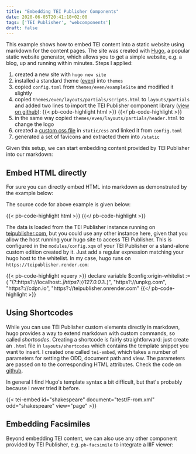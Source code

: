 ```yaml
---
title: "Embedding TEI Publisher Components"
date: 2020-06-05T20:41:18+02:00
tags: ['TEI Publisher', 'webcomponents']
draft: false
---
```


This example shows how to embed TEI content into a static website using markdown for the content pages. The site was created with [Hugo](https://gohugo.io/), a popular static website generator, which allows you to get a simple website, e.g. a blog, up and running within minutes. Steps I applied:

1. created a new site with `hugo new site`
2. installed a standard theme ([even](https://github.com/olOwOlo/hugo-theme-even)) into `themes`
3. copied `config.toml` from `themes/even/exampleSite` and modified it slightly
4. copied `themes/even/layouts/partials/scripts.html` to `layouts/partials` and added two lines  to import the TEI Publisher component library ([view on github](https://github.com/wolfgangmm/tei-publisher-blog-demo/blob/master/layouts/partials/scripts.html)):
    {{< pb-code-highlight html >}}
    <script src="https://unpkg.com/@webcomponents/webcomponentsjs@2.4.3/webcomponents-loader.js"></script>
    <script type="module" src="https://unpkg.com/@teipublisher/pb-components@latest/dist/pb-components-bundle.js"></script>
    {{</ pb-code-highlight >}}
5. in the same way copied `themes/even/layouts/partials/header.html` to change the logo
6. created a [custom css file](https://github.com/wolfgangmm/tei-publisher-blog-demo/blob/master/static/css/components.css) in `static/css` and linked it from `config.toml`
7. generated a set of favicons and extracted them into `/static`

Given this setup, we can start embedding content provided by TEI Publisher into our markdown:

## Embed HTML directly

For sure you can directly embed HTML into markdown as demonstrated by the example below:

<pb-page endpoint="https://teipublisher.com/exist/apps/tei-publisher" emit="kant" class="embedded">
    <pb-document id="kant" path="test/kant_rvernunft_1781.TEI-P5.xml" odd="dta"></pb-document>
    <!-- Navigate to next page -->
    <pb-navigation direction="forward" keyboard="right" emit="kant" subscribe="kant">
        <paper-fab icon="icons:chevron-right"></paper-fab>
    </pb-navigation>
    <!-- Navigate to previous page -->
    <pb-navigation direction="backward" keyboard="left" emit="kant" subscribe="kant">
        <paper-fab icon="icons:chevron-left"></paper-fab>
    </pb-navigation>
    <pb-view src="kant" xpath="//teiHeader/fileDesc/titleStmt/title" emit="kant" subscribe="kant">
        <pb-param name="header" value="short" />
    </pb-view>
    <pb-view class="transcription" src="kant" view="page" emit="kant" subscribe="kant"
        append-footnotes animation></pb-view>
</pb-page>

The source code for above example is given below:

{{< pb-code-highlight html >}}
<pb-page endpoint="https://teipublisher.com/exist/apps/tei-publisher" emit="kant" class="embedded">
    <pb-document id="kant" path="test/kant_rvernunft_1781.TEI-P5.xml" odd="dta"></pb-document>
    <!-- Navigate to next page -->
    <pb-navigation direction="forward" keyboard="right" emit="kant" subscribe="kant">
        <paper-fab icon="icons:chevron-right"></paper-fab>
    </pb-navigation>
    <!-- Navigate to previous page -->
    <pb-navigation direction="backward" keyboard="left" emit="kant" subscribe="kant">
        <paper-fab icon="icons:chevron-left"></paper-fab>
    </pb-navigation>
    <pb-view src="kant" xpath="//teiHeader/fileDesc/titleStmt/title" emit="kant" subscribe="kant">
        <pb-param name="header" value="short" />
    </pb-view>
    <pb-view class="transcription" src="kant" view="page" emit="kant" subscribe="kant"
        append-footnotes animation></pb-view>
</pb-page>
{{</ pb-code-highlight >}}

The data is loaded from the TEI Publisher instance running on [teipublisher.com](https://teipublisher.com), but you could use any other instance here, given that you allow the host running your hugo site to access TEI Publisher. This is configured in the `modules/config.xqm` of your TEI Publisher or a stand-alone custom edition created by it. Just add a regular expression matching your hugo host to the whitelist. In my case, hugo runs on `https://teipublisher.render.com`:

{{< pb-code-highlight xquery >}}
declare variable $config:origin-whitelist := (
    "(?:https?://localhost:.*|https?://127.0.0.1:.*)",
    "https?://unpkg.com",
    "https?://cdpn.io",
    "https?://teipublisher.onrender.com"
{{</ pb-code-highlight >}}

## Using Shortcodes

While you can use TEI Publisher custom elements directly in markdown, hugo provides a way to extend markdown with custom commands, so called *shortcodes*. Creating a shortcode is fairly straightforward: just create an `.html` file in `layouts/shortcodes` which contains the template snippet you want to insert. I created one called `tei-embed`,  which takes a number of parameters for setting the ODD, document path  and view. The parameters are passed on to the corresponding HTML attributes. Check the code on [github](https://github.com/wolfgangmm/tei-publisher-blog-demo/blob/master/layouts/shortcodes/tei-embed.html).

In general I find Hugo's template syntax a bit difficult, but that's probably because I never  tried it before.

{{< tei-embed id="shakespeare" document="test/F-rom.xml" odd="shakespeare" view="page" >}}

## Embedding Facsimiles

Beyond embedding TEI content, we can also use any other component provided by TEI Publisher, e.g. `pb-facsimile` to integrate a IIIF viewer:

<pb-facsimile base-uri="https://apps.existsolutions.com/cantaloupe/iiif/2/" facsimiles="[&quot;15929_000_IDL5772_BOss12034_IIIp79.jpg&quot;, &quot;15929_000_IDL5772_BOss12034_IIIp80.jpg&quot;, &quot;15929_000_IDL5772_BOss12034_IIIp81.jpg&quot;, &quot;15929_000_IDL5772_BOss12034_IIIp82.jpg&quot;]" default-zoom-level="0" show-navigator="show-navigator" show-navigation-control="show-navigation-control"></pb-facsimile>